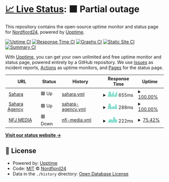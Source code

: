 # [📈 Live Status](https://demo.upptime.js.org): <!--live status--> **🟧 Partial outage**

This repository contains the open-source uptime monitor and status page for [Nordfjord24](https://demo.upptime.js.org), powered by [Upptime](https://github.com/upptime/upptime).

[![Uptime CI](https://github.com/Nordfjord24/uptime2.0/workflows/Uptime%20CI/badge.svg)](https://github.com/Nordfjord24/uptime2.0/actions?query=workflow%3A%22Uptime+CI%22)
[![Response Time CI](https://github.com/Nordfjord24/uptime2.0/workflows/Response%20Time%20CI/badge.svg)](https://github.com/Nordfjord24/uptime2.0/actions?query=workflow%3A%22Response+Time+CI%22)
[![Graphs CI](https://github.com/Nordfjord24/uptime2.0/workflows/Graphs%20CI/badge.svg)](https://github.com/Nordfjord24/uptime2.0/actions?query=workflow%3A%22Graphs+CI%22)
[![Static Site CI](https://github.com/Nordfjord24/uptime2.0/workflows/Static%20Site%20CI/badge.svg)](https://github.com/Nordfjord24/uptime2.0/actions?query=workflow%3A%22Static+Site+CI%22)
[![Summary CI](https://github.com/Nordfjord24/uptime2.0/workflows/Summary%20CI/badge.svg)](https://github.com/Nordfjord24/uptime2.0/actions?query=workflow%3A%22Summary+CI%22)

With [Upptime](https://upptime.js.org), you can get your own unlimited and free uptime monitor and status page, powered entirely by a GitHub repository. We use [Issues](https://github.com/Nordfjord24/uptime2.0/issues) as incident reports, [Actions](https://github.com/Nordfjord24/uptime2.0/actions) as uptime monitors, and [Pages](https://demo.upptime.js.org) for the status page.

<!--start: status pages-->
<!-- This summary is generated by Upptime (https://github.com/upptime/upptime) -->
<!-- Do not edit this manually, your changes will be overwritten -->
<!-- prettier-ignore -->
| URL | Status | History | Response Time | Uptime |
| --- | ------ | ------- | ------------- | ------ |
| <img alt="" src="https://icons.duckduckgo.com/ip3/www.sahara.is.ico" height="13"> [Sahara](https://www.sahara.is) | 🟩 Up | [sahara.yml](https://github.com/Nordfjord24/uptime2.0/commits/HEAD/history/sahara.yml) | <details><summary><img alt="Response time graph" src="./graphs/sahara/response-time-week.png" height="20"> 655ms</summary><br><a href="https://Nordfjord24.github.io/uptime2.0/history/sahara"><img alt="Response time 643" src="https://img.shields.io/endpoint?url=https%3A%2F%2Fraw.githubusercontent.com%2FNordfjord24%2Fuptime2.0%2FHEAD%2Fapi%2Fsahara%2Fresponse-time.json"></a><br><a href="https://Nordfjord24.github.io/uptime2.0/history/sahara"><img alt="24-hour response time 382" src="https://img.shields.io/endpoint?url=https%3A%2F%2Fraw.githubusercontent.com%2FNordfjord24%2Fuptime2.0%2FHEAD%2Fapi%2Fsahara%2Fresponse-time-day.json"></a><br><a href="https://Nordfjord24.github.io/uptime2.0/history/sahara"><img alt="7-day response time 655" src="https://img.shields.io/endpoint?url=https%3A%2F%2Fraw.githubusercontent.com%2FNordfjord24%2Fuptime2.0%2FHEAD%2Fapi%2Fsahara%2Fresponse-time-week.json"></a><br><a href="https://Nordfjord24.github.io/uptime2.0/history/sahara"><img alt="30-day response time 678" src="https://img.shields.io/endpoint?url=https%3A%2F%2Fraw.githubusercontent.com%2FNordfjord24%2Fuptime2.0%2FHEAD%2Fapi%2Fsahara%2Fresponse-time-month.json"></a><br><a href="https://Nordfjord24.github.io/uptime2.0/history/sahara"><img alt="1-year response time 643" src="https://img.shields.io/endpoint?url=https%3A%2F%2Fraw.githubusercontent.com%2FNordfjord24%2Fuptime2.0%2FHEAD%2Fapi%2Fsahara%2Fresponse-time-year.json"></a></details> | <details><summary><a href="https://Nordfjord24.github.io/uptime2.0/history/sahara">100.00%</a></summary><a href="https://Nordfjord24.github.io/uptime2.0/history/sahara"><img alt="All-time uptime 100.00%" src="https://img.shields.io/endpoint?url=https%3A%2F%2Fraw.githubusercontent.com%2FNordfjord24%2Fuptime2.0%2FHEAD%2Fapi%2Fsahara%2Fuptime.json"></a><br><a href="https://Nordfjord24.github.io/uptime2.0/history/sahara"><img alt="24-hour uptime 100.00%" src="https://img.shields.io/endpoint?url=https%3A%2F%2Fraw.githubusercontent.com%2FNordfjord24%2Fuptime2.0%2FHEAD%2Fapi%2Fsahara%2Fuptime-day.json"></a><br><a href="https://Nordfjord24.github.io/uptime2.0/history/sahara"><img alt="7-day uptime 100.00%" src="https://img.shields.io/endpoint?url=https%3A%2F%2Fraw.githubusercontent.com%2FNordfjord24%2Fuptime2.0%2FHEAD%2Fapi%2Fsahara%2Fuptime-week.json"></a><br><a href="https://Nordfjord24.github.io/uptime2.0/history/sahara"><img alt="30-day uptime 100.00%" src="https://img.shields.io/endpoint?url=https%3A%2F%2Fraw.githubusercontent.com%2FNordfjord24%2Fuptime2.0%2FHEAD%2Fapi%2Fsahara%2Fuptime-month.json"></a><br><a href="https://Nordfjord24.github.io/uptime2.0/history/sahara"><img alt="1-year uptime 100.00%" src="https://img.shields.io/endpoint?url=https%3A%2F%2Fraw.githubusercontent.com%2FNordfjord24%2Fuptime2.0%2FHEAD%2Fapi%2Fsahara%2Fuptime-year.json"></a></details>
| <img alt="" src="https://icons.duckduckgo.com/ip3/www.saharaagency.net.ico" height="13"> [Sahara Agency](https://www.saharaagency.net) | 🟩 Up | [sahara-agency.yml](https://github.com/Nordfjord24/uptime2.0/commits/HEAD/history/sahara-agency.yml) | <details><summary><img alt="Response time graph" src="./graphs/sahara-agency/response-time-week.png" height="20"> 288ms</summary><br><a href="https://Nordfjord24.github.io/uptime2.0/history/sahara-agency"><img alt="Response time 358" src="https://img.shields.io/endpoint?url=https%3A%2F%2Fraw.githubusercontent.com%2FNordfjord24%2Fuptime2.0%2FHEAD%2Fapi%2Fsahara-agency%2Fresponse-time.json"></a><br><a href="https://Nordfjord24.github.io/uptime2.0/history/sahara-agency"><img alt="24-hour response time 106" src="https://img.shields.io/endpoint?url=https%3A%2F%2Fraw.githubusercontent.com%2FNordfjord24%2Fuptime2.0%2FHEAD%2Fapi%2Fsahara-agency%2Fresponse-time-day.json"></a><br><a href="https://Nordfjord24.github.io/uptime2.0/history/sahara-agency"><img alt="7-day response time 288" src="https://img.shields.io/endpoint?url=https%3A%2F%2Fraw.githubusercontent.com%2FNordfjord24%2Fuptime2.0%2FHEAD%2Fapi%2Fsahara-agency%2Fresponse-time-week.json"></a><br><a href="https://Nordfjord24.github.io/uptime2.0/history/sahara-agency"><img alt="30-day response time 346" src="https://img.shields.io/endpoint?url=https%3A%2F%2Fraw.githubusercontent.com%2FNordfjord24%2Fuptime2.0%2FHEAD%2Fapi%2Fsahara-agency%2Fresponse-time-month.json"></a><br><a href="https://Nordfjord24.github.io/uptime2.0/history/sahara-agency"><img alt="1-year response time 358" src="https://img.shields.io/endpoint?url=https%3A%2F%2Fraw.githubusercontent.com%2FNordfjord24%2Fuptime2.0%2FHEAD%2Fapi%2Fsahara-agency%2Fresponse-time-year.json"></a></details> | <details><summary><a href="https://Nordfjord24.github.io/uptime2.0/history/sahara-agency">100.00%</a></summary><a href="https://Nordfjord24.github.io/uptime2.0/history/sahara-agency"><img alt="All-time uptime 100.00%" src="https://img.shields.io/endpoint?url=https%3A%2F%2Fraw.githubusercontent.com%2FNordfjord24%2Fuptime2.0%2FHEAD%2Fapi%2Fsahara-agency%2Fuptime.json"></a><br><a href="https://Nordfjord24.github.io/uptime2.0/history/sahara-agency"><img alt="24-hour uptime 100.00%" src="https://img.shields.io/endpoint?url=https%3A%2F%2Fraw.githubusercontent.com%2FNordfjord24%2Fuptime2.0%2FHEAD%2Fapi%2Fsahara-agency%2Fuptime-day.json"></a><br><a href="https://Nordfjord24.github.io/uptime2.0/history/sahara-agency"><img alt="7-day uptime 100.00%" src="https://img.shields.io/endpoint?url=https%3A%2F%2Fraw.githubusercontent.com%2FNordfjord24%2Fuptime2.0%2FHEAD%2Fapi%2Fsahara-agency%2Fuptime-week.json"></a><br><a href="https://Nordfjord24.github.io/uptime2.0/history/sahara-agency"><img alt="30-day uptime 100.00%" src="https://img.shields.io/endpoint?url=https%3A%2F%2Fraw.githubusercontent.com%2FNordfjord24%2Fuptime2.0%2FHEAD%2Fapi%2Fsahara-agency%2Fuptime-month.json"></a><br><a href="https://Nordfjord24.github.io/uptime2.0/history/sahara-agency"><img alt="1-year uptime 100.00%" src="https://img.shields.io/endpoint?url=https%3A%2F%2Fraw.githubusercontent.com%2FNordfjord24%2Fuptime2.0%2FHEAD%2Fapi%2Fsahara-agency%2Fuptime-year.json"></a></details>
| <img alt="" src="https://icons.duckduckgo.com/ip3/www.nfjmedia.com.ico" height="13"> [NFJ MEDIA](https://www.nfjmedia.com) | 🟥 Down | [nfj-media.yml](https://github.com/Nordfjord24/uptime2.0/commits/HEAD/history/nfj-media.yml) | <details><summary><img alt="Response time graph" src="./graphs/nfj-media/response-time-week.png" height="20"> 222ms</summary><br><a href="https://Nordfjord24.github.io/uptime2.0/history/nfj-media"><img alt="Response time 231" src="https://img.shields.io/endpoint?url=https%3A%2F%2Fraw.githubusercontent.com%2FNordfjord24%2Fuptime2.0%2FHEAD%2Fapi%2Fnfj-media%2Fresponse-time.json"></a><br><a href="https://Nordfjord24.github.io/uptime2.0/history/nfj-media"><img alt="24-hour response time 0" src="https://img.shields.io/endpoint?url=https%3A%2F%2Fraw.githubusercontent.com%2FNordfjord24%2Fuptime2.0%2FHEAD%2Fapi%2Fnfj-media%2Fresponse-time-day.json"></a><br><a href="https://Nordfjord24.github.io/uptime2.0/history/nfj-media"><img alt="7-day response time 222" src="https://img.shields.io/endpoint?url=https%3A%2F%2Fraw.githubusercontent.com%2FNordfjord24%2Fuptime2.0%2FHEAD%2Fapi%2Fnfj-media%2Fresponse-time-week.json"></a><br><a href="https://Nordfjord24.github.io/uptime2.0/history/nfj-media"><img alt="30-day response time 222" src="https://img.shields.io/endpoint?url=https%3A%2F%2Fraw.githubusercontent.com%2FNordfjord24%2Fuptime2.0%2FHEAD%2Fapi%2Fnfj-media%2Fresponse-time-month.json"></a><br><a href="https://Nordfjord24.github.io/uptime2.0/history/nfj-media"><img alt="1-year response time 231" src="https://img.shields.io/endpoint?url=https%3A%2F%2Fraw.githubusercontent.com%2FNordfjord24%2Fuptime2.0%2FHEAD%2Fapi%2Fnfj-media%2Fresponse-time-year.json"></a></details> | <details><summary><a href="https://Nordfjord24.github.io/uptime2.0/history/nfj-media">75.42%</a></summary><a href="https://Nordfjord24.github.io/uptime2.0/history/nfj-media"><img alt="All-time uptime 97.55%" src="https://img.shields.io/endpoint?url=https%3A%2F%2Fraw.githubusercontent.com%2FNordfjord24%2Fuptime2.0%2FHEAD%2Fapi%2Fnfj-media%2Fuptime.json"></a><br><a href="https://Nordfjord24.github.io/uptime2.0/history/nfj-media"><img alt="24-hour uptime 0.00%" src="https://img.shields.io/endpoint?url=https%3A%2F%2Fraw.githubusercontent.com%2FNordfjord24%2Fuptime2.0%2FHEAD%2Fapi%2Fnfj-media%2Fuptime-day.json"></a><br><a href="https://Nordfjord24.github.io/uptime2.0/history/nfj-media"><img alt="7-day uptime 75.42%" src="https://img.shields.io/endpoint?url=https%3A%2F%2Fraw.githubusercontent.com%2FNordfjord24%2Fuptime2.0%2FHEAD%2Fapi%2Fnfj-media%2Fuptime-week.json"></a><br><a href="https://Nordfjord24.github.io/uptime2.0/history/nfj-media"><img alt="30-day uptime 94.34%" src="https://img.shields.io/endpoint?url=https%3A%2F%2Fraw.githubusercontent.com%2FNordfjord24%2Fuptime2.0%2FHEAD%2Fapi%2Fnfj-media%2Fuptime-month.json"></a><br><a href="https://Nordfjord24.github.io/uptime2.0/history/nfj-media"><img alt="1-year uptime 97.55%" src="https://img.shields.io/endpoint?url=https%3A%2F%2Fraw.githubusercontent.com%2FNordfjord24%2Fuptime2.0%2FHEAD%2Fapi%2Fnfj-media%2Fuptime-year.json"></a></details>

<!--end: status pages-->

[**Visit our status website →**](https://demo.upptime.js.org)

## 📄 License

- Powered by: [Upptime](https://github.com/upptime/upptime)
- Code: [MIT](./LICENSE) © [Nordfjord24](https://demo.upptime.js.org)
- Data in the `./history` directory: [Open Database License](https://opendatacommons.org/licenses/odbl/1-0/)
